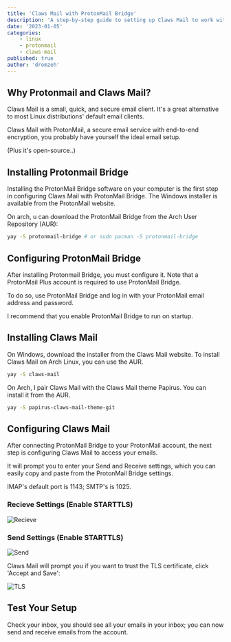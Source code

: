 ```yaml
---
title: 'Claws Mail with ProtonMail Bridge'
description: 'A step-by-step guide to setting up Claws Mail to work with Protonmail Bridge for secure email on Arch Linux and Windows.'
date: '2023-01-05'
categories:
    - linux
    - protonmail
    - claws-mail
published: true
author: 'dromzeh'
---
```


## Why Protonmail and Claws Mail?

Claws Mail is a small, quick, and secure email client.
It's a great alternative to most Linux distributions' default email clients.

Claws Mail with ProtonMail, a secure email service with end-to-end encryption, you probably have yourself the ideal email setup.

(Plus it's open-source..)

## Installing Protonmail Bridge

Installing the ProtonMail Bridge software on your computer is the first step in configuring Claws Mail with ProtonMail Bridge.
The Windows installer is available from the ProtonMail website.

On arch, u can download the ProtonMail Bridge from the Arch User Repository (AUR):

```sh
yay -S protonmail-bridge # or sudo pacman -S protonmail-bridge
```

## Configuring ProtonMail Bridge

After installing Protonmail Bridge, you must configure it.
Note that a ProtonMail Plus account is required to use ProtonMail Bridge.

To do so, use ProtonMail Bridge and log in with your ProtonMail email address and password.

I recommend that you enable ProtonMail Bridge to run on startup.

## Installing Claws Mail

On Windows, download the installer from the Claws Mail website.
To install Claws Mail on Arch Linux, you can use the AUR.

```sh
yay -S claws-mail
```

On Arch, I pair Claws Mail with the Claws Mail theme Papirus. You can install it from the AUR.

```sh
yay -S papirus-claws-mail-theme-git
```

## Configuring Claws Mail

After connecting ProtonMail Bridge to your ProtonMail account, the next step is configuring Claws Mail to access your emails.

It will prompt you to enter your Send and Receive settings, which you can easily copy and paste from the ProtonMail Bridge settings.

IMAP's default port is 1143; SMTP's is 1025.

### Recieve Settings (Enable STARTTLS)

![Recieve](/images/proton-claws-1.png)

### Send Settings (Enable STARTTLS)

![Send](/images/proton-claws-2.png)

Claws Mail will prompt you if you want to trust the TLS certificate, click 'Accept and Save':

![TLS](/images/TLS-claws.png)

## Test Your Setup

Check your inbox, you should see all your emails in your inbox; you can now send and receive emails from the account.
